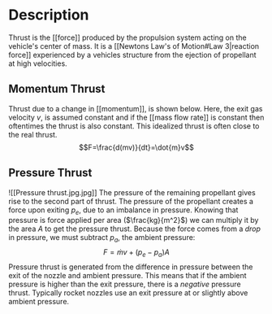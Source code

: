 # Description
Thrust is the [[force]] produced by the propulsion system acting on the vehicle's center of mass. It is a [[Newtons Law's of Motion#Law 3|reaction force]] experienced by a vehicles structure from the ejection of propellant at high velocities.

## Momentum Thrust
Thrust due to a change in [[momentum]], is shown below. Here, the exit gas velocity $v$, is assumed constant and if the [[mass flow rate]] is constant then oftentimes the thrust is also constant. This idealized thrust is often close to the real thrust.
$$F=\frac{d(mv)}{dt}=\dot{m}v$$
## Pressure Thrust
![[Pressure thrust.jpg.jpg]]
The pressure of the remaining propellant gives rise to the second part of thrust. The pressure of the propellant creates a force upon exiting $p_e$, due to an imbalance in pressure. Knowing that pressure is force applied per area ($\frac{kg}{m^2}$) we can multiply it by the area $A$ to get the pressure thrust. Because the force comes from a *drop* in pressure, we must subtract $p_a$, the ambient pressure:
$$F=\dot{m}v+(p_e-p_a)A$$
Pressure thrust is generated from the difference in pressure between the exit of the nozzle and ambient pressure. This means that if the ambient pressure is higher than the exit pressure, there is a *negative* pressure thrust. Typically rocket nozzles use an exit pressure at or slightly above ambient pressure.